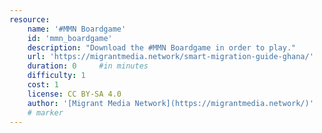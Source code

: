 ```yaml
---
resource:
    name: '#MMN Boardgame'
    id: 'mmn_boardgame'     
    description: "Download the #MMN Boardgame in order to play."
    url: 'https://migrantmedia.network/smart-migration-guide-ghana/'
    duration: 0     #in minutes
    difficulty: 1
    cost: 1
    license: CC BY-SA 4.0
    author: '[Migrant Media Network](https://migrantmedia.network/)'
    # marker
---
```


